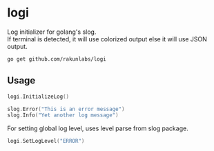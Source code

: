 # logi

Log initializer for golang's slog.  
If terminal is detected, it will use colorized output else it will use JSON output.

```sh
go get github.com/rakunlabs/logi
```

## Usage

```go
logi.InitializeLog()

slog.Error("This is an error message")
slog.Info("Yet another log message")
```

For setting global log level, uses level parse from slog package.

```go
logi.SetLogLevel("ERROR")
```
